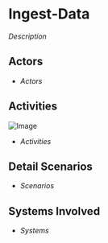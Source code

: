 # Ingest-Data

_Description_

## Actors

* _Actors_

## Activities

![Image](./UseCases/Ingest-Data/Activities.png)

* _Activities_

## Detail Scenarios

* _Scenarios_

## Systems Involved

* _Systems_



